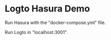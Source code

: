 # Logto Hasura Demo

Run Hasura with the "docker-compose.yml" file.

Run Logto in "localhost:3001".
